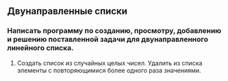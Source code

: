 ## Двунаправленные списки

### Написать программу по созданию, просмотру, добавлению и решению поставленной задачи для двунаправленного линейного списка. 



1. Создать список из случайных целых чисел. Удалить из списка элементы с повторяющимися более одного раза значениями.

